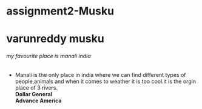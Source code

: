 # assignment2-Musku

# varunreddy musku

###### my favourite place is manali  india
- Manali is the only place in india where we can find different types of people,animals and when it comes to weather it is too cool.it is the orgin place of 3 rivers. <br>
**Dollar General** <br>
**Advance America**

